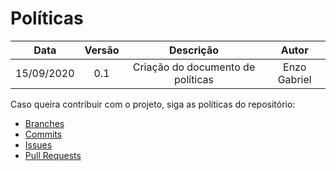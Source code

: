 # Políticas

| Data       | Versão | Descrição            | Autor             |
|:----------:|:------:|:--------------------:|:-----------------:|
| 15/09/2020 | 0.1 | Criação do documento de políticas  | Enzo Gabriel|

Caso queira contribuir com o projeto, siga as políticas do repositório:
  - [Branches]()
  - [Commits]()
  - [Issues]()
  - [Pull Requests]()
